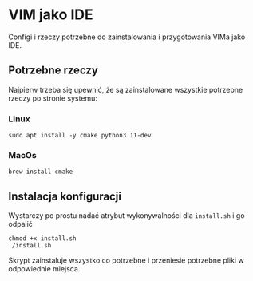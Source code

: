 # VIM jako IDE

Configi i rzeczy potrzebne do zainstalowania i przygotowania VIMa jako IDE.

## Potrzebne rzeczy

Najpierw trzeba się upewnić, że są zainstalowane wszystkie potrzebne rzeczy po stronie systemu:

### Linux

```shell
sudo apt install -y cmake python3.11-dev
```

### MacOs

```shell
brew install cmake
```

## Instalacja konfiguracji

Wystarczy po prostu nadać atrybut wykonywalności dla `install.sh` i go odpalić

```shell
chmod +x install.sh
./install.sh
```

Skrypt zainstaluje wszystko co potrzebne i przeniesie potrzebne pliki w odpowiednie miejsca.
